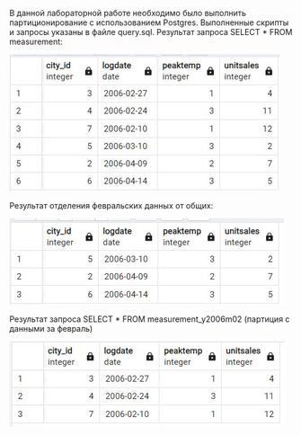 В данной лабораторной работе необходимо было выполнить партиционирование с использованием Postgres.
Выполненные скрипты и запросы указаны в файле query.sql.
Результат запроса SELECT * FROM measurement:

![alt text](1.JPG)

Результат отделения февральских данных от общих:

![alt text](2.JPG)

Результат запроса SELECT * FROM measurement_y2006m02 (партиция с данными за февраль)

![alt_text](3.JPG)
